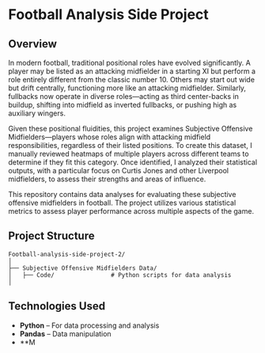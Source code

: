 # Football Analysis Side Project

## Overview
In modern football, traditional positional roles have evolved significantly. A player may be listed as an attacking midfielder in a starting XI but perform a role entirely different from the classic number 10. Others may start out wide but drift centrally, functioning more like an attacking midfielder. Similarly, fullbacks now operate in diverse roles—acting as third center-backs in buildup, shifting into midfield as inverted fullbacks, or pushing high as auxiliary wingers.

Given these positional fluidities, this project examines Subjective Offensive Midfielders—players whose roles align with attacking midfield responsibilities, regardless of their listed positions. To create this dataset, I manually reviewed heatmaps of multiple players across different teams to determine if they fit this category. Once identified, I analyzed their statistical outputs, with a particular focus on Curtis Jones and other Liverpool midfielders, to assess their strengths and areas of influence.

This repository contains data analyses for evaluating these subjective offensive midfielders in football. The project utilizes various statistical metrics to assess player performance across multiple aspects of the game.

## Project Structure
```
Football-analysis-side-project-2/
│
├── Subjective Offensive Midfielders Data/
│   ├── Code/                # Python scripts for data analysis
│
```

## Technologies Used
- **Python** – For data processing and analysis
- **Pandas** – Data manipulation
- **M
